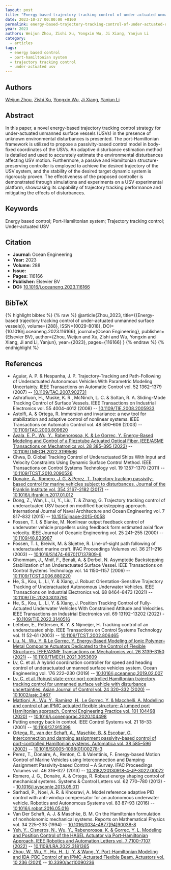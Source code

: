```yaml
---
layout: post
title: "Energy-based trajectory tracking control of under-actuated unmanned surface vessels"
date: 2023-10-27 00:00:00 +0100
permalink: energy-based-trajectory-tracking-control-of-under-actuated-unmanned-surface-vessels
year: 2023
authors: Weijun Zhou, Zishi Xu, Yongxin Wu, Ji Xiang, Yanjun Li
category:
  - articles
tags:
  - energy based control
  - port-hamiltonian system
  - trajectory tracking control
  - under-actuated usv
---
```

 
## Authors
[Weijun Zhou](authors/weijun_zhou), [Zishi Xu](authors/zishi_xu), [Yongxin Wu](authors/yongxin_wu), [Ji Xiang](authors/ji_xiang), [Yanjun Li](authors/yanjun_li)
 
## Abstract
In this paper, a novel energy-based trajectory tracking control strategy for under-actuated unmanned surface vessels (USVs) in the presence of unknown environmental disturbances is presented. The port-Hamiltonian framework is utilized to propose a passivity-based control model in body-fixed coordinates of the USVs. An adaptive disturbance estimation method is detailed and used to accurately estimate the environmental disturbances affecting USV motion. Furthermore, a passive and Hamiltonian structure-preserving controller is employed to achieve the desired trajectory of the USV system, and the stability of the desired target dynamic system is rigorously proven. The effectiveness of the proposed controller is demonstrated through simulations and experiments on a USV experimental platform, showcasing its capability of trajectory tracking performance and mitigating the effects of disturbances.
 
## Keywords
Energy based control; Port-Hamiltonian system; Trajectory tracking control; Under-actuated USV
 
## Citation
- **Journal:** Ocean Engineering
- **Year:** 2023
- **Volume:** 288
- **Issue:** 
- **Pages:** 116166
- **Publisher:** Elsevier BV
- **DOI:** [10.1016/j.oceaneng.2023.116166](https://doi.org/10.1016/j.oceaneng.2023.116166)
 
## BibTeX
{% highlight bibtex %}
{% raw %}
@article{Zhou_2023,
  title={{Energy-based trajectory tracking control of under-actuated unmanned surface vessels}},
  volume={288},
  ISSN={0029-8018},
  DOI={10.1016/j.oceaneng.2023.116166},
  journal={Ocean Engineering},
  publisher={Elsevier BV},
  author={Zhou, Weijun and Xu, Zishi and Wu, Yongxin and Xiang, Ji and Li, Yanjun},
  year={2023},
  pages={116166}
}
{% endraw %}
{% endhighlight %}
 
## References
- Aguiar, A. P. & Hespanha, J. P. Trajectory-Tracking and Path-Following of Underactuated Autonomous Vehicles With Parametric Modeling Uncertainty. IEEE Transactions on Automatic Control vol. 52 1362–1379 (2007) -- [10.1109/TAC.2007.902731](https://doi.org/10.1109/TAC.2007.902731)
- Ashrafiuon, H., Muske, K. R., McNinch, L. C. & Soltan, R. A. Sliding-Mode Tracking Control of Surface Vessels. IEEE Transactions on Industrial Electronics vol. 55 4004–4012 (2008) -- [10.1109/TIE.2008.2005933](https://doi.org/10.1109/TIE.2008.2005933)
- Astolfi, A. & Ortega, R. Immersion and invariance: a new tool for stabilization and adaptive control of nonlinear systems. IEEE Transactions on Automatic Control vol. 48 590–606 (2003) -- [10.1109/TAC.2003.809820](https://doi.org/10.1109/TAC.2003.809820)
- [Ayala, E. P., Wu, Y., Rabenorosoa, K. & Le Gorrec, Y. Energy-Based Modeling and Control of a Piezotube Actuated Optical Fiber. IEEE/ASME Transactions on Mechatronics vol. 28 385–395 (2023)](energy-based-modeling-and-control-of-a-piezotube-actuated-optical-fiber) -- [10.1109/TMECH.2022.3199566](https://doi.org/10.1109/TMECH.2022.3199566)
- Chwa, D. Global Tracking Control of Underactuated Ships With Input and Velocity Constraints Using Dynamic Surface Control Method. IEEE Transactions on Control Systems Technology vol. 19 1357–1370 (2011) -- [10.1109/TCST.2010.2090526](https://doi.org/10.1109/TCST.2010.2090526)
- [Donaire, A., Romero, J. G. & Perez, T. Trajectory tracking passivity-based control for marine vehicles subject to disturbances. Journal of the Franklin Institute vol. 354 2167–2182 (2017)](trajectory-tracking-passivity-based-control-for-marine-vehicles-subject-to-disturbances) -- [10.1016/j.jfranklin.2017.01.012](https://doi.org/10.1016/j.jfranklin.2017.01.012)
- Dong, Z., Wan, L., Li, Y., Liu, T. & Zhang, G. Trajectory tracking control of underactuated USV based on modified backstepping approach. International Journal of Naval Architecture and Ocean Engineering vol. 7 817–832 (2015) -- [10.1515/ijnaoe-2015-0058](https://doi.org/10.1515/ijnaoe-2015-0058)
- Fossen, T. I. & Blanke, M. Nonlinear output feedback control of underwater vehicle propellers using feedback form estimated axial flow velocity. IEEE Journal of Oceanic Engineering vol. 25 241–255 (2000) -- [10.1109/48.838987](https://doi.org/10.1109/48.838987)
- Fossen, T. I., Breivik, M. & Skjetne, R. Line-of-sight path following of underactuated marine craft. IFAC Proceedings Volumes vol. 36 211–216 (2003) -- [10.1016/S1474-6670(17)37809-6](https://doi.org/10.1016/S1474-6670(17)37809-6)
- Ghommam, J., Mnif, F., Benali, A. & Derbel, N. Asymptotic Backstepping Stabilization of an Underactuated Surface Vessel. IEEE Transactions on Control Systems Technology vol. 14 1150–1157 (2006) -- [10.1109/TCST.2006.880220](https://doi.org/10.1109/TCST.2006.880220)
- He, S., Kou, L., Li, Y. & Xiang, J. Robust Orientation-Sensitive Trajectory Tracking of Underactuated Autonomous Underwater Vehicles. IEEE Transactions on Industrial Electronics vol. 68 8464–8473 (2021) -- [10.1109/TIE.2020.3013790](https://doi.org/10.1109/TIE.2020.3013790)
- He, S., Kou, L., Li, Y. & Xiang, J. Position Tracking Control of Fully-Actuated Underwater Vehicles With Constrained Attitude and Velocities. IEEE Transactions on Industrial Electronics vol. 69 13192–13202 (2022) -- [10.1109/TIE.2022.3140516](https://doi.org/10.1109/TIE.2022.3140516)
- Lefeber, E., Pettersen, K. Y. & Nijmeijer, H. Tracking control of an underactuated ship. IEEE Transactions on Control Systems Technology vol. 11 52–61 (2003) -- [10.1109/TCST.2002.806465](https://doi.org/10.1109/TCST.2002.806465)
- [Liu, N., Wu, Y. & Le Gorrec, Y. Energy-Based Modeling of Ionic Polymer–Metal Composite Actuators Dedicated to the Control of Flexible Structures. IEEE/ASME Transactions on Mechatronics vol. 26 3139–3150 (2021)](energy-based-modeling-of-ionic-polymer-metal-composite-actuators-dedicated-to-the-control-of-flexible-structures) -- [10.1109/TMECH.2021.3053609](https://doi.org/10.1109/TMECH.2021.3053609)
- Lv, C. et al. A hybrid coordination controller for speed and heading control of underactuated unmanned surface vehicles system. Ocean Engineering vol. 176 222–230 (2019) -- [10.1016/j.oceaneng.2019.02.007](https://doi.org/10.1016/j.oceaneng.2019.02.007)
- [Lv, C. et al. Robust state‐error port‐controlled Hamiltonian trajectory tracking control for unmanned surface vehicle with disturbance uncertainties. Asian Journal of Control vol. 24 320–332 (2020)](robust-state-error-port-controlled-hamiltonian-trajectory-tracking-control-for-unmanned-surface-vehicle-with-disturbance-uncertainties) -- [10.1002/asjc.2467](https://doi.org/10.1002/asjc.2467)
- [Mattioni, A., Wu, Y., Ramirez, H., Le Gorrec, Y. & Macchelli, A. Modelling and control of an IPMC actuated flexible structure: A lumped port Hamiltonian approach. Control Engineering Practice vol. 101 104498 (2020)](modelling-and-control-of-an-ipmc-actuated-flexible-structure-a-lumped-port-hamiltonian-approach) -- [10.1016/j.conengprac.2020.104498](https://doi.org/10.1016/j.conengprac.2020.104498)
- Putting energy back in control. IEEE Control Systems vol. 21 18–33 (2001) -- [10.1109/37.915398](https://doi.org/10.1109/37.915398)
- [Ortega, R., van der Schaft, A., Maschke, B. & Escobar, G. Interconnection and damping assignment passivity-based control of port-controlled Hamiltonian systems. Automatica vol. 38 585–596 (2002)](interconnection-and-damping-assignment-passivity-based-control-of-port-controlled-hamiltonian-systems) -- [10.1016/S0005-1098(01)00278-3](https://doi.org/10.1016/S0005-1098(01)00278-3)
- Perez, T., Donaire, A., Renton, C. & Valentinis, F. Energy-based Motion Control of Marine Vehicles using Interconnection and Damping Assignment Passivity-based Control – A Survey. IFAC Proceedings Volumes vol. 46 316–327 (2013) -- [10.3182/20130918-4-JP-3022.00072](https://doi.org/10.3182/20130918-4-JP-3022.00072)
- Romero, J. G., Donaire, A. & Ortega, R. Robust energy shaping control of mechanical systems. Systems &amp; Control Letters vol. 62 770–780 (2013) -- [10.1016/j.sysconle.2013.05.011](https://doi.org/10.1016/j.sysconle.2013.05.011)
- Sarhadi, P., Noei, A. R. & Khosravi, A. Model reference adaptive PID control with anti-windup compensator for an autonomous underwater vehicle. Robotics and Autonomous Systems vol. 83 87–93 (2016) -- [10.1016/j.robot.2016.05.016](https://doi.org/10.1016/j.robot.2016.05.016)
- Van Der Schaft, A. J. & Maschke, B. M. On the Hamiltonian formulation of nonholonomic mechanical systems. Reports on Mathematical Physics vol. 34 225–233 (1994) -- [10.1016/0034-4877(94)90038-8](https://doi.org/10.1016/0034-4877(94)90038-8)
- [Yeh, Y., Cisneros, N., Wu, Y., Rabenorosoa, K. & Gorrec, Y. L. Modeling and Position Control of the HASEL Actuator via Port-Hamiltonian Approach. IEEE Robotics and Automation Letters vol. 7 7100–7107 (2022)](modeling-and-position-control-of-the-hasel-actuator-via-port-hamiltonian-approach) -- [10.1109/LRA.2022.3181365](https://doi.org/10.1109/LRA.2022.3181365)
- [Zhou, W., Wu, Y., Hu, H., Li, Y. & Wang, Y. Port-Hamiltonian Modeling and IDA-PBC Control of an IPMC-Actuated Flexible Beam. Actuators vol. 10 236 (2021)](port-hamiltonian-modeling-and-ida-pbc-control-of-an-ipmc-actuated-flexible-beam) -- [10.3390/act10090236](https://doi.org/10.3390/act10090236)

